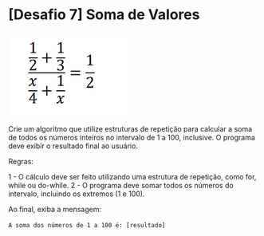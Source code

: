 # [Desafio 7] Soma de Valores

![img.png](img.png)

Crie um algoritmo que utilize estruturas de repetição para calcular a soma de todos os números inteiros no intervalo de 1 a 100, inclusive. O programa deve exibir o resultado final ao usuário.

Regras:

1 - O cálculo deve ser feito utilizando uma estrutura de repetição, como for, while ou do-while.
2 - O programa deve somar todos os números do intervalo, incluindo os extremos (1 e 100).

Ao final, exiba a mensagem:

 ``````A soma dos números de 1 a 100 é: [resultado]``````